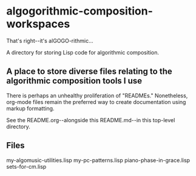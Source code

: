 # algogorithmic-composition-workspaces
That's right--it's alGOGO-rithmic...

A directory for storing Lisp code for algorithmic composition.

## A place to store diverse files relating to the algorithmic composition tools I use

There is perhaps an unhealthy proliferation of "READMEs." Nonetheless, org-mode files remain the preferred way to create documentation using markup formatting.

See the README.org--alongside this README.md--in this top-level directory.
## Files

my-algomusic-utilities.lisp
my-pc-patterns.lisp
piano-phase-in-grace.lisp
sets-for-cm.lisp


